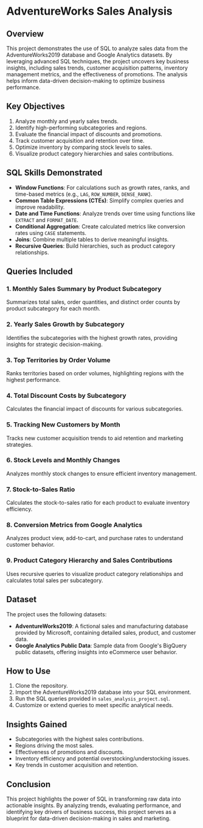 # AdventureWorks Sales Analysis

## Overview
This project demonstrates the use of SQL to analyze sales data from the AdventureWorks2019 database and Google Analytics datasets. By leveraging advanced SQL techniques, the project uncovers key business insights, including sales trends, customer acquisition patterns, inventory management metrics, and the effectiveness of promotions. The analysis helps inform data-driven decision-making to optimize business performance.

## Key Objectives
1. Analyze monthly and yearly sales trends.
2. Identify high-performing subcategories and regions.
3. Evaluate the financial impact of discounts and promotions.
4. Track customer acquisition and retention over time.
5. Optimize inventory by comparing stock levels to sales.
6. Visualize product category hierarchies and sales contributions.

## SQL Skills Demonstrated
- **Window Functions**: For calculations such as growth rates, ranks, and time-based metrics (e.g., `LAG`, `ROW_NUMBER`, `DENSE_RANK`).
- **Common Table Expressions (CTEs)**: Simplify complex queries and improve readability.
- **Date and Time Functions**: Analyze trends over time using functions like `EXTRACT` and `FORMAT_DATE`.
- **Conditional Aggregation**: Create calculated metrics like conversion rates using `CASE` statements.
- **Joins**: Combine multiple tables to derive meaningful insights.
- **Recursive Queries**: Build hierarchies, such as product category relationships.

## Queries Included
### 1. Monthly Sales Summary by Product Subcategory
Summarizes total sales, order quantities, and distinct order counts by product subcategory for each month.

### 2. Yearly Sales Growth by Subcategory
Identifies the subcategories with the highest growth rates, providing insights for strategic decision-making.

### 3. Top Territories by Order Volume
Ranks territories based on order volumes, highlighting regions with the highest performance.

### 4. Total Discount Costs by Subcategory
Calculates the financial impact of discounts for various subcategories.

### 5. Tracking New Customers by Month
Tracks new customer acquisition trends to aid retention and marketing strategies.

### 6. Stock Levels and Monthly Changes
Analyzes monthly stock changes to ensure efficient inventory management.

### 7. Stock-to-Sales Ratio
Calculates the stock-to-sales ratio for each product to evaluate inventory efficiency.

### 8. Conversion Metrics from Google Analytics
Analyzes product view, add-to-cart, and purchase rates to understand customer behavior.

### 9. Product Category Hierarchy and Sales Contributions
Uses recursive queries to visualize product category relationships and calculates total sales per subcategory.

## Dataset
The project uses the following datasets:
- **AdventureWorks2019**: A fictional sales and manufacturing database provided by Microsoft, containing detailed sales, product, and customer data.
- **Google Analytics Public Data**: Sample data from Google's BigQuery public datasets, offering insights into eCommerce user behavior.

## How to Use
1. Clone the repository.
2. Import the AdventureWorks2019 database into your SQL environment.
3. Run the SQL queries provided in `sales_analysis_project.sql`.
4. Customize or extend queries to meet specific analytical needs.

## Insights Gained
- Subcategories with the highest sales contributions.
- Regions driving the most sales.
- Effectiveness of promotions and discounts.
- Inventory efficiency and potential overstocking/understocking issues.
- Key trends in customer acquisition and retention.

## Conclusion
This project highlights the power of SQL in transforming raw data into actionable insights. By analyzing trends, evaluating performance, and identifying key drivers of business success, this project serves as a blueprint for data-driven decision-making in sales and marketing.

